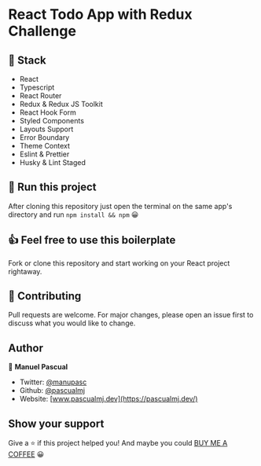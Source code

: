 # React Todo App with Redux Challenge

## 📕 Stack

- React
- Typescript
- React Router
- Redux & Redux JS Toolkit
- React Hook Form
- Styled Components
- Layouts Support
- Error Boundary
- Theme Context
- Eslint & Prettier
- Husky & Lint Staged

## 🚀 Run this project

After cloning this repository just open the terminal on the same app's directory and run `npm install && npm` 😀

## 👍 Feel free to use this boilerplate

Fork or clone this repository and start working on your React project rightaway.

## 🤝 Contributing

Pull requests are welcome. For major changes, please open an issue first to discuss what you would like to change.

## Author

👤 **Manuel Pascual**

- Twitter: [@manupasc](https://twitter.com/manupasc)
- Github: [@pascualmj](https://github.com/pascualmj)
- Website: [www.pascualmj.dev](https://pascualmj.dev/)

## Show your support

Give a ⭐️ if this project helped you!
And maybe you could [BUY ME A COFFEE](https://www.buymeacoffee.com/pascualmj) 😀

